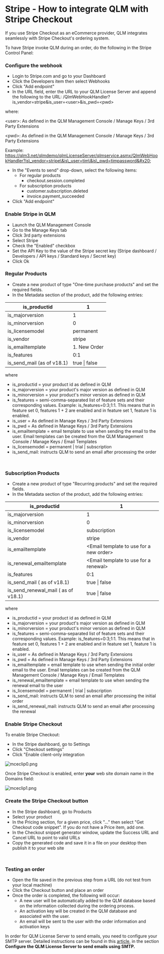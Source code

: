 # Stripe - How to integrate QLM with Stripe Checkout

If you use Stripe Checkout as an eCommerce provider, QLM integrates seamlessly with Stripe Checkout's ordering system.&#x20;

To have Stripe invoke QLM during an order, do the following in the Stripe Control Panel: &#x20;

### Configure the webhook

* Login to Stripe.com and go to your Dashboard
* Click the Developers item then select Webhooks
* Click "Add endpoint"
* In the URL field, enter the URL to your QLM License Server and append the following to the URL: /QlmWebHookHandler?is\_vendor=stripe\&is\_user=\<user>\&is\_pwd=\<pwd>

where:

\<user>: As defined in the QLM Management Console / Manage Keys / 3rd Party Extensions

\<pwd>: As defined in the QLM Management Console / Manage Keys / 3rd Party Extensions

Example: https://qlm3.net/qlmdemo/qlmLicenseServer/qlmservice.asmx/QlmWebHookHandler?is\_vendor=stripe\&is\_user=tim\&is\_pwd=timpassword&#x20;

* In the "Events to send" drop-down, select the following items:
  * For regular products
    * checkout.session.completed
  * For subscription products
    * customer.subscription.deleted
    * invoice.payment\_succeeded
* Click "Add endpoint"

### &#x20;Enable Stripe in QLM&#x20;

* Launch the QLM Management Console
* Go to the Manage Keys tab
* Click 3rd party extensions
* Select Stripe
* Check the "Enabled" checkbox
* Set the API Key to the value of the Stripe secret key (Stripe dashboard / Developers / API keys / Standard keys / Secret key)
* Click Ok

### Regular Products

* Create a new product of type "One-time purchase products" and set the required fields.
* In the Metadata section of the product, add the following entries:

| is\_productid                | 1             |
| ---------------------------- | ------------- |
| is\_majorversion             | 1             |
| is\_minorversion             | 0             |
| is\_licensemodel             | permanent     |
| is\_vendor                   | stripe        |
| is\_emailtemplate            | 1. New Order  |
| is\_features                 | 0:1           |
| is\_send\_mail (as of v18.1) | true \| false |

where

* is\_productid = your product id as defined in QLM
* is\_majorversion = your product's major version as defined in QLM
* is\_minorversion = your product's minor version as defined in QLM
* is\_features = semi-comma-separated list of feature sets and their corresponding values. Example: is\_features=0:3;1:1. This means that in feature set 0, features 1 + 2 are enabled and in feature set 1, feature 1 is enabled.
* is\_user = As defined in Manage Keys / 3rd Party Extensions
* is\_pwd = As defined in Manage Keys / 3rd Party Extensions
* is\_emailtemplate = email template to use when sending the email to the user. Email templates can be created from the QLM Management Console / Manage Keys / Email Templates
* is\_licensemodel = permanent | trial | subscription&#x20;
* is\_send\_mail: instructs QLM to send an email after processing the order

<figure><img src="../.gitbook/assets/image (2).png" alt=""><figcaption></figcaption></figure>

<figure><img src="../.gitbook/assets/image (2) (1).png" alt=""><figcaption></figcaption></figure>

### Subscription Products

* Create a new product of type "Recurring products" and set the required fields.
* In the Metadata section of the product, add the following entries:

| is\_productid                          | 1                                        |
| -------------------------------------- | ---------------------------------------- |
| is\_majorversion                       | 1                                        |
| is\_minorversion                       | 0                                        |
| is\_licensemodel                       | subscription                             |
| is\_vendor                             | stripe                                   |
| is\_emailtemplate                      | \<Email template to use for a new order> |
| is\_renewal\_emailtemplate             | \<Email template to use for a renewal>   |
| is\_features                           | 0:1                                      |
| is\_send\_mail ( as of v18.1)          | true \| false                            |
| is\_send\_renewal\_mail ( as of v18.1) | true \| false                            |

where

* is\_productid = your product id as defined in QLM
* is\_majorversion = your product's major version as defined in QLM
* is\_minorversion = your product's minor version as defined in QLM
* is\_features = semi-comma-separated list of feature sets and their corresponding values. Example: is\_features=0:3;1:1. This means that in feature set 0, features 1 + 2 are enabled and in feature set 1, feature 1 is enabled.
* is\_user = As defined in Manage Keys / 3rd Party Extensions
* is\_pwd = As defined in Manage Keys / 3rd Party Extensions
* is\_emailtemplate = email template to use when sending the initial order email to the user. Email templates can be created from the QLM Management Console / Manage Keys / Email Templates
* is\_renewal\_emailtemplate = email template to use when sending the renewal email to the user
* is\_licensemodel = permanent | trial | subscription&#x20;
* is\_send\_mail: instructs QLM to send an email after processing the initial order
* is\_send\_renewal\_mail: instructs QLM to send an email after processing the renewal

### Enable Stripe Checkout&#x20;

To enable Stripe Checkout:

* In the Stripe dashboard, go to Settings
* Click "Checkout settings"
* Click "Enable client-only integration

![mceclip0.png](https://support.soraco.co/hc/article_attachments/360065073492/mceclip0.png)

Once Stripe Checkout is enabled, enter **your** web site domain name in the Domains field:

![mceclip1.png](https://support.soraco.co/hc/article_attachments/360065254111/mceclip1.png)

### Create the Stripe Checkout button

* In the Stripe dashboard, go to Products
* Select your product
* In the Pricing section, for a given price, click "..." then select "Get Checkout code snippet". If you do not have a Price item, add one.&#x20;
* In the Checkout snippet generator window, update the Success URL and Cancel URL to point to valid URLs
* Copy the generated code and save it in a file on your desktop then publish it to your web site

<figure><img src="../.gitbook/assets/image.png" alt=""><figcaption></figcaption></figure>

<figure><img src="../.gitbook/assets/image (1).png" alt=""><figcaption></figcaption></figure>

### Testing an order

* Open the file saved in the previous step from a URL (do not test from your local machine)
* Click the Checkout button and place an order
* Once the order is completed, the following will occur:
  * A new user will be automatically added to the QLM database based on the information collected during the ordering process.
  * An activation key will be created in the QLM database and associated with the user.
  * An email will be sent to the user with the order information and activation keys

&#x20;In order for QLM License Server to send emails, you need to configure your SMTP server. Detailed instructions can be found in this [article](https://support.soraco.co/hc/en-us/articles/207894796-How-to-configure-QLM-to-send-mail-using-SMTP), in the section **Configure the QLM License Server to send emails using SMTP.**
